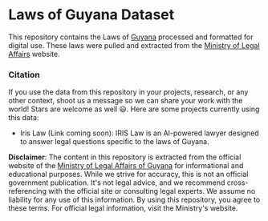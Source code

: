 # Laws of Guyana Dataset
This repository contains the Laws of [Guyana](https://en.wikipedia.org/wiki/Guyana) processed and formatted for digital use. These laws were pulled and extracted from the [Ministry of Legal Affairs](https://mola.gov.gy/laws-of-guyana) website.

### Citation
If you use the data from this repository in your projects, research, or any other context, shoot us a message so we can share your work with the world! Stars are welcome as well :smiley:. Here are some projects currently using this data:

- Iris Law (Link coming soon): IRIS Law is an AI-powered lawyer designed to answer legal questions specific to the laws of Guyana.

**Disclaimer**: The content in this repository is extracted from the official website of the [Ministry of Legal Affairs of Guyana](https://mola.gov.gy/laws-of-guyana) for informational and educational purposes. While we strive for accuracy, this is not an official government publication. It's not legal advice, and we recommend cross-referencing with the official site or consulting legal experts. We assume no liability for any use of this information. By using this repository, you agree to these terms. For official legal information, visit the Ministry's website.


